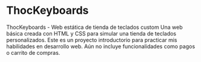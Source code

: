 # ThocKeyboards
ThocKeyboards - Web estática de tienda de teclados custom Una web básica creada con HTML y CSS para simular una tienda de teclados personalizados. Este es un proyecto introductorio para practicar mis habilidades en desarrollo web. Aún no incluye funcionalidades como pagos o carrito de compras.
